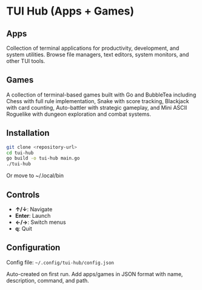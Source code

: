 # TUI Hub (Apps + Games)

## Apps

Collection of terminal applications for productivity, development, and system utilities. Browse file managers, text editors, system monitors, and other TUI tools.

## Games

A collection of terminal-based games built with Go and BubbleTea including Chess with full rule implementation, Snake with score tracking, Blackjack with card counting, Auto-battler with strategic gameplay, and Mini ASCII Roguelike with dungeon exploration and combat systems.

## Installation

```bash
git clone <repository-url>
cd tui-hub
go build -o tui-hub main.go
./tui-hub
```

Or move to ~/.local/bin

## Controls

- **↑/↓**: Navigate
- **Enter**: Launch
- **←/→**: Switch menus  
- **q**: Quit

## Configuration

Config file: `~/.config/tui-hub/config.json`

Auto-created on first run. Add apps/games in JSON format with name, description, command, and path.
